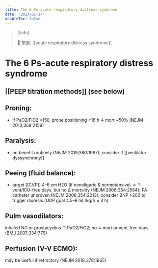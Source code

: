 ```yaml
---
title: The 6 Ps-acute respiratory distress syndrome
date: "2023-01-17"
enableToc: false
---
```


> [!info]
>
> 🌱 來自: [[acute respiratory distress syndrome]]

# The 6 Ps-acute respiratory distress syndrome

## [[PEEP titration methods]]  (see below)

## Proning:
* if PaO2/FiO2 <150, prone positioning ≥16 h ↓ mort ~50% (NEJM 2013;368:2159)

## Paralysis:
* no benefit routinely (NEJM 2019;380:1997); consider if [[ventilator dyssynchrony]]

## Peeing (fluid balance):
* target [[CVP]] 4–6 cm H2O (if nonoliguric & normotensive) → ↑ vent/ICU-free days, but no Δ mortality (NEJM 2006;354:2564); PA catheter unproven (NEJM 2006;354:2213); consider BNP >200 to trigger diuresis (UOP goal 4.5–9 mL/kg/h × 3 h)

## Pulm vasodilators:
inhaled NO or prostacyclins ↑ PaO2/FiO2; no ↓ mort or vent-free days (BMJ 2007;334:779)

## Perfusion (V-V ECMO):
may be useful if refractory (NEJM 2018;378:1965)

